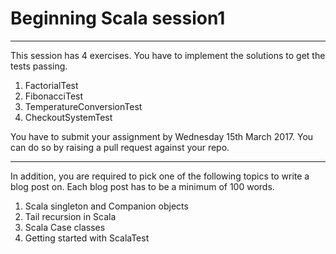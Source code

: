 # Beginning Scala session1

------

This session has 4 exercises. You have to implement the solutions to get the tests passing.

1. FactorialTest
2. FibonacciTest
3. TemperatureConversionTest
4. CheckoutSystemTest

You have to submit your assignment by Wednesday 15th March 2017. You can do so by raising a pull request against your repo.

-----

In addition, you are required to pick one of the following topics to write a blog post on. Each blog post has to be a minimum of 100 words.

1. Scala singleton and Companion objects
2. Tail recursion in Scala
3. Scala Case classes
4. Getting started with ScalaTest